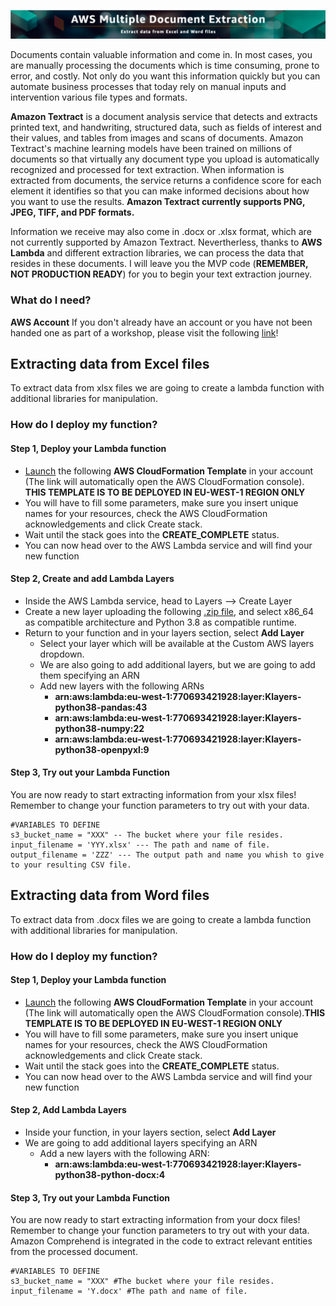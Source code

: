 ![Banner](src/img/banner.png)

Documents contain valuable information and come in. In most cases, you are manually processing the documents which is time consuming, prone to error, and costly. Not only do you want this information quickly but you can automate business processes that today rely on manual inputs and intervention various file types and formats. 

**Amazon Textract** is a document analysis service that detects and extracts printed text, and handwriting, structured data, such as fields of interest and their values, and tables from images and scans of documents. Amazon Textract's machine learning models have been trained on millions of documents so that virtually any document type you upload is automatically recognized and processed for text extraction. When information is extracted from documents, the service returns a confidence score for each element it identifies so that you can make informed decisions about how you want to use the results. **Amazon Textract currently supports PNG, JPEG, TIFF, and PDF formats.**

Information we receive may also come in .docx or .xlsx format, which are not currently supported by Amazon Textract. Nevertherless, thanks to **AWS Lambda** and different extraction libraries, we can process the data that resides in these documents. I will leave you the MVP code (**REMEMBER, NOT PRODUCTION READY**) for you to begin your text extraction journey. 

### What do I need?
**AWS Account** If you don't already have an account or you have not been handed one as part of a workshop, please visit the following [link](https://portal.aws.amazon.com/billing/signup?nc2=h_ct&src=header_signup&redirect_url=https%3A%2F%2Faws.amazon.com%2Fregistration-confirmation#/start)! 

## Extracting data from Excel files
To extract data from xlsx files we are going to create a lambda function with additional libraries for manipulation. 

### How do I deploy my function?

#### Step 1, Deploy your Lambda function
 * [Launch](https://eu-west-1.console.aws.amazon.com/cloudformation/home?region=eu-west-1#/stacks/create/review?templateURL=https://aidemos-document-extraction.s3.eu-west-1.amazonaws.com/excel-extraction.yaml&stackName=ExcelExtract) the following **AWS CloudFormation Template** in your account (The link will automatically open the AWS CloudFormation console). **THIS TEMPLATE IS TO BE DEPLOYED IN EU-WEST-1 REGION ONLY**
  * You will have to fill some parameters, make sure you insert unique names for your resources, check the AWS CloudFormation acknowledgements and click Create stack.
  * Wait until the stack goes into the **CREATE_COMPLETE** status.
  * You can now head over to the AWS Lambda service and will find your new function 

#### Step 2, Create and add Lambda Layers
  * Inside the AWS Lambda service, head to Layers --> Create Layer
  * Create a new layer uploading the following [.zip file](/layers/Excel-Layer.zip), and select x86_64 as compatible architecture and Python 3.8 as compatible runtime.
  * Return to your function and in your layers section, select **Add Layer**
    * Select your layer which will be available at the Custom AWS layers dropdown.
    * We are also going to add additional layers, but we are going to add them specifying an ARN
    * Add new layers with the following ARNs
      * **arn:aws:lambda:eu-west-1:770693421928:layer:Klayers-python38-pandas:43**
      * **arn:aws:lambda:eu-west-1:770693421928:layer:Klayers-python38-numpy:22** 
      * **arn:aws:lambda:eu-west-1:770693421928:layer:Klayers-python38-openpyxl:9**

#### Step 3, Try out your Lambda Function
You are now ready to start extracting information from your xlsx files! Remember to change your function parameters to try out with your data.
```
#VARIABLES TO DEFINE
s3_bucket_name = "XXX" -- The bucket where your file resides.
input_filename = 'YYY.xlsx' --- The path and name of file.
output_filename = 'ZZZ' --- The output path and name you whish to give to your resulting CSV file. 
```

## Extracting data from Word files
To extract data from .docx files we are going to create a lambda function with additional libraries for manipulation. 

### How do I deploy my function?

#### Step 1, Deploy your Lambda function
 * [Launch](https://eu-west-1.console.aws.amazon.com/cloudformation/home?region=eu-west-1#/stacks/create/review?templateURL=https://aidemos-document-extraction.s3.eu-west-1.amazonaws.com/docx-extraction.yaml&stackName=DocxExtract) the following **AWS CloudFormation Template** in your account (The link will automatically open the AWS CloudFormation console).**THIS TEMPLATE IS TO BE DEPLOYED IN EU-WEST-1 REGION ONLY**
  * You will have to fill some parameters, make sure you insert unique names for your resources, check the AWS CloudFormation acknowledgements and click Create stack.
  * Wait until the stack goes into the **CREATE_COMPLETE** status.
  * You can now head over to the AWS Lambda service and will find your new function

#### Step 2, Add Lambda Layers
 * Inside your function, in your layers section, select **Add Layer**
 * We are going to add additional layers specifying an ARN
    * Add a new layers with the following ARN:
      * **arn:aws:lambda:eu-west-1:770693421928:layer:Klayers-python38-python-docx:4**

#### Step 3, Try out your Lambda Function
You are now ready to start extracting information from your docx files! Remember to change your function parameters to try out with your data. Amazon Comprehend is integrated in the code to extract relevant entities from the processed document.
```
#VARIABLES TO DEFINE
s3_bucket_name = "XXX" #The bucket where your file resides.
input_filename = 'Y.docx' #The path and name of file.
